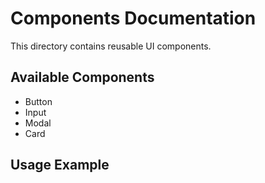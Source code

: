 # Components Documentation

This directory contains reusable UI components.

## Available Components
- Button
- Input
- Modal
- Card

## Usage Example
